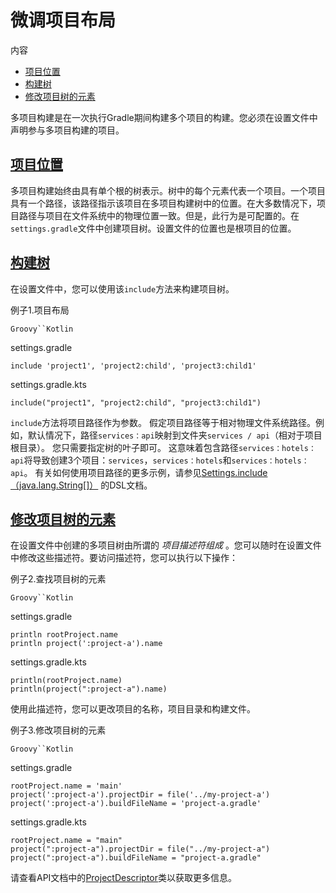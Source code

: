 # 微调项目布局


内容

  * [项目位置](#项目位置)
  * [构建树](#构建树)
  * [修改项目树的元素](#修改项目树的元素)

多项目构建是在一次执行Gradle期间构建多个项目的构建。您必须在设置文件中声明参与多项目构建的项目。

## [项目位置](#项目位置)

多项目构建始终由具有单个根的树表示。树中的每个元素代表一个项目。一个项目具有一个路径，该路径指示该项目在多项目构建树中的位置。在大多数情况下，项目路径与项目在文件系统中的物理位置一致。但是，此行为是可配置的。在`settings.gradle`文件中创建项目树。设置文件的位置也是根项目的位置。

## [构建树](#构建树)

在设置文件中，您可以使用该`include`方法来构建项目树。

例子1.项目布局

`Groovy``Kotlin`

settings.gradle

    
    
    include 'project1', 'project2:child', 'project3:child1'

settings.gradle.kts

    
    
    include("project1", "project2:child", "project3:child1")

`include`方法将项目路径作为参数。
假定项目路径等于相对物理文件系统路径。例如，默认情况下，路径`services：api`映射到文件夹`services / api`（相对于项目根目录）。
您只需要指定树的叶子即可。
这意味着包含路径`services：hotels：api`将导致创建3个项目：`services`，`services：hotels`和`services：hotels：api`。
有关如何使用项目路径的更多示例，请参见[Settings.include（java.lang.String[]）](https://docs.gradle.org/6.7.1/dsl/org.gradle.api.initialization.Settings.html#org.gradle.api.initialization.Settings:include\(java.lang.String\[\]\)) 的DSL文档。

## [修改项目树的元素](#修改项目树的元素)

在设置文件中创建的多项目树由所谓的 _项目描述符组成_ 。您可以随时在设置文件中修改这些描述符。要访问描述符，您可以执行以下操作：

例子2.查找项目树的元素

`Groovy``Kotlin`

settings.gradle

    
    
    println rootProject.name
    println project(':project-a').name

settings.gradle.kts

    
    
    println(rootProject.name)
    println(project(":project-a").name)

使用此描述符，您可以更改项目的名称，项目目录和构建文件。

例子3.修改项目树的元素

`Groovy``Kotlin`

settings.gradle

    
    
    rootProject.name = 'main'
    project(':project-a').projectDir = file('../my-project-a')
    project(':project-a').buildFileName = 'project-a.gradle'

settings.gradle.kts

    
    
    rootProject.name = "main"
    project(":project-a").projectDir = file("../my-project-a")
    project(":project-a").buildFileName = "project-a.gradle"

请查看API文档中的[ProjectDescriptor](https://docs.gradle.org/6.7.1/javadoc/org/gradle/api/initialization/ProjectDescriptor.html)类以获取更多信息。

